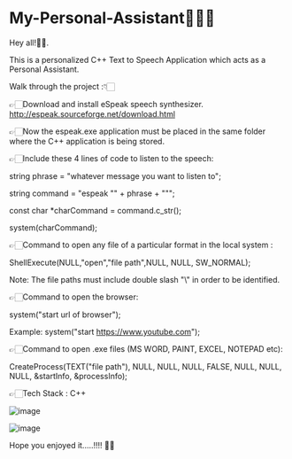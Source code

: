 # My-Personal-Assistant👩🏻‍💻

Hey all!🙋‍♀️.

This is a personalized C++ Text to Speech Application which acts as a Personal Assistant.

Walk through the project :👇🏻

👉🏻Download and install eSpeak speech synthesizer.
http://espeak.sourceforge.net/download.html 

👉🏻Now the espeak.exe application must be placed in the same folder where the C++ application is being stored.

👉🏻Include these 4 lines of code to listen to the speech:

string phrase = "whatever message you want to listen to";

string command = "espeak "" + phrase + """;

const char *charCommand = command.c_str();

system(charCommand);

👉🏻Command to open any file of a particular format in the local system :

ShellExecute(NULL,"open","file path",NULL, NULL, SW_NORMAL);

Note: The file paths must include double slash "\\" in order to be identified.

👉🏻Command to open the browser:

system("start url of browser");

Example: system("start https://www.youtube.com");

👉🏻Command to open .exe files (MS WORD, PAINT, EXCEL, NOTEPAD etc):

CreateProcess(TEXT("file path"), NULL, NULL, NULL, FALSE, NULL, NULL, NULL, &startInfo, &processInfo);

👉🏻Tech Stack : C++







![image](https://user-images.githubusercontent.com/108169980/206499716-d954b32a-e1ce-4737-acda-63647d0e7bd4.png)









![image](https://user-images.githubusercontent.com/108169980/206501427-377e88c1-edf7-4411-9307-e18ef5b9f69f.png)








Hope you enjoyed it.....!!!! 🙏🏻
